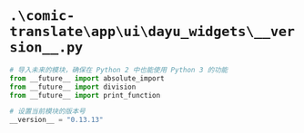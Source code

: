 # `.\comic-translate\app\ui\dayu_widgets\__version__.py`

```py
# 导入未来的模块，确保在 Python 2 中也能使用 Python 3 的功能
from __future__ import absolute_import
from __future__ import division
from __future__ import print_function

# 设置当前模块的版本号
__version__ = "0.13.13"
```